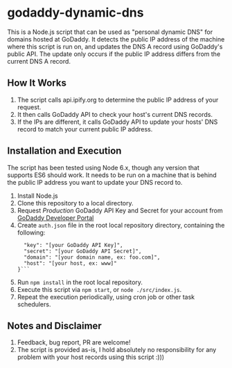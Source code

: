 # godaddy-dynamic-dns
This is a Node.js script that can be used as "personal dynamic DNS" for domains hosted at GoDaddy.
It detects the public IP address of the machine where this script is run on, and updates the DNS A record using GoDaddy's public API.
The update only occurs if the public IP address differs from the current DNS A record.

## How It Works
1. The script calls api.ipify.org to determine the public IP address of your request.
2. It then calls GoDaddy API to check your host's current DNS records.
3. If the IPs are different, it calls GoDaddy API to update your hosts' DNS record to match your current public IP address.

## Installation and Execution
The script has been tested using Node 6.x, though any version that supports ES6 should work. It needs to be run on a machine that is behind the public IP address you want to update your DNS record to.
1. Install Node.js
2. Clone this repository to a local directory.
3. Request _Production_ GoDaddy API Key and Secret for your account from [GoDaddy Developer Portal](https://developer.godaddy.com/keys/)
4. Create `auth.json` file in the root local repository directory, containing the following: 
    ```{
      "key": "[your GoDaddy API Key]",
      "secret": "[your GoDaddy API Secret]",
      "domain": "[your domain name, ex: foo.com]",
      "host": "[your host, ex: www]"
    }```
5. Run `npm install` in the root local repository.
6. Execute this script via `npm start`, or `node ./src/index.js`.
7. Repeat the execution periodically, using cron job or other task schedulers.

## Notes and Disclaimer
1. Feedback, bug report, PR are welcome!
2. The script is provided as-is, I hold absolutely no responsibility for any problem with your host records using this script :)))
